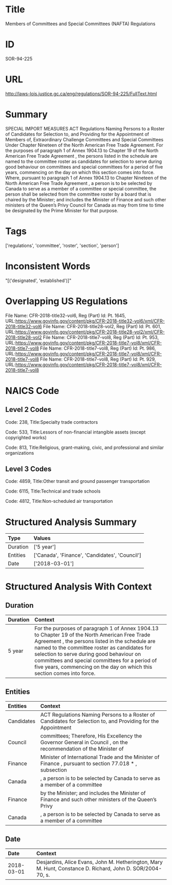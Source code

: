 # Title
Members of Committees and Special Committees (NAFTA) Regulations


# ID
SOR-94-225

# URL
http://laws-lois.justice.gc.ca/eng/regulations/SOR-94-225/FullText.html


# Summary
SPECIAL IMPORT MEASURES ACT Regulations Naming Persons to a Roster of Candidates for Selection to, and Providing for the Appointment of Members of, Extraordinary Challenge Committees and Special Committees Under Chapter Nineteen of the North American Free Trade Agreement.
For the purposes of paragraph 1 of Annex 1904.13 to Chapter 19 of the  North American Free Trade Agreement , the persons listed in the schedule are named to the committee roster as candidates for selection to serve during good behaviour on committees and special committees for a period of five years, commencing on the day on which this section comes into force.
Where, pursuant to paragraph 1 of Annex 1904.13 to Chapter Nineteen of the  North American Free Trade Agreement , a person is to be selected by Canada to serve as a member of a committee or special committee, the person shall be selected from the committee roster by a board that is chaired by the Minister; and includes the Minister of Finance and such other ministers of the Queen’s Privy Council for Canada as may from time to time be designated by the Prime Minister for that purpose.


# Tags
['regulations', 'committee', 'roster', 'section', 'person']


# Inconsistent Words
"[('designated', 'established')]"


# Overlapping US Regulations
File Name: CFR-2018-title32-vol6, Reg (Part) Id: Pt. 1645, URL:https://www.govinfo.gov/content/pkg/CFR-2018-title32-vol6/xml/CFR-2018-title32-vol6
File Name: CFR-2018-title28-vol2, Reg (Part) Id: Pt. 601, URL:https://www.govinfo.gov/content/pkg/CFR-2018-title28-vol2/xml/CFR-2018-title28-vol2
File Name: CFR-2018-title7-vol8, Reg (Part) Id: Pt. 953, URL:https://www.govinfo.gov/content/pkg/CFR-2018-title7-vol8/xml/CFR-2018-title7-vol8
File Name: CFR-2018-title7-vol8, Reg (Part) Id: Pt. 986, URL:https://www.govinfo.gov/content/pkg/CFR-2018-title7-vol8/xml/CFR-2018-title7-vol8
File Name: CFR-2018-title7-vol8, Reg (Part) Id: Pt. 929, URL:https://www.govinfo.gov/content/pkg/CFR-2018-title7-vol8/xml/CFR-2018-title7-vol8



# NAICS Code
## Level 2 Codes
Code: 238, Title:Specialty trade contractors

Code: 533, Title:Lessors of non-financial intangible assets (except copyrighted works)

Code: 813, Title:Religious, grant-making, civic, and professional and similar organizations




## Level 3 Codes
Code: 4859, Title:Other transit and ground passenger transportation

Code: 6115, Title:Technical and trade schools

Code: 4812, Title:Non-scheduled air transportation







# Structured Analysis Summary
| Type     | Values                                         |
|:---------|:-----------------------------------------------|
| Duration | ['5 year']                                     |
| Entities | ['Canada', 'Finance', 'Candidates', 'Council'] |
| Date     | ['2018-03-01']                                 |


# Structured Analysis With Context
 


## Duration
| Duration   | Context                                                                                                                                                                                                                                                                                                                                                                     |
|:-----------|:----------------------------------------------------------------------------------------------------------------------------------------------------------------------------------------------------------------------------------------------------------------------------------------------------------------------------------------------------------------------------|
| 5 year     | For the purposes of paragraph 1 of Annex 1904.13 to Chapter 19 of the  North American Free Trade Agreement , the persons listed in the schedule are named to the committee roster as candidates for selection to serve during good behaviour on committees and special committees for a period of five years, commencing on the day on which this section comes into force. |


## Entities
| Entities   | Context                                                                                                          |
|:-----------|:-----------------------------------------------------------------------------------------------------------------|
| Candidates | ACT Regulations Naming Persons to a Roster of Candidates for Selection to, and Providing for the Appointment     |
| Council    | committees; Therefore, His Excellency the Governor General in Council , on the recommendation of the Minister of |
| Finance    | Minister of International Trade and the Minister of Finance , pursuant to section 77.018 * , subsection          |
| Canada     | , a person is to be selected by Canada to serve as a member of a committee                                       |
| Finance    | by the Minister; and includes the Minister of Finance and such other ministers of the Queen’s Privy              |
| Canada     | , a person is to be selected by Canada to serve as a member of a committee                                       |


## Date
| Date       | Context                                                                                                    |
|:-----------|:-----------------------------------------------------------------------------------------------------------|
| 2018-03-01 | Desjardins, Alice Evans, John M. Hetherington, Mary M. Hunt, Constance D. Richard, John D. SOR/2004-70, s. |


